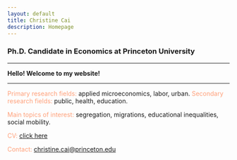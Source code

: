 ```yaml
---
layout: default
title: Christine Cai
description: Homepage
---
```


### Ph.D. Candidate in Economics at Princeton University

<hr />

<strong>Hello! Welcome to my website!</strong>

<hr />


<font color="LightSalmon">Primary research fields:</font> applied microeconomics, labor, urban.
<font color="LightSalmon">Secondary research fields:</font> public, health, education.
			
<font color="LightSalmon">Main topics of interest:</font> segregation, migrations, educational inequalities, social mobility.
	
<font color="LightSalmon">CV:</font> <a href="/assets/pdf/Christine_Cai_CV.pdf">click here</a>

<font color="LightSalmon">Contact:</font> <a href="mailto:christine.cai@princeton.edu">christine.cai@princeton.edu</a>
